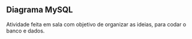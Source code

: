 ## Diagrama MySQL 

Atividade feita em sala com objetivo de organizar as ideias, para codar o banco e dados. 
